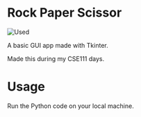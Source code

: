 # Rock Paper Scissor
![Used](https://img.shields.io/badge/Python-Tkinter-yellow)

A basic GUI app made with Tkinter.

Made this during my CSE111 days.

#  Usage

Run the Python code on your local machine. 
